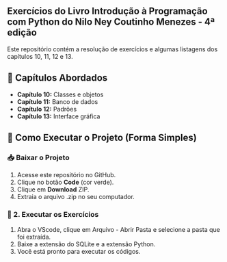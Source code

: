 ## Exercícios do Livro Introdução à Programação com Python do Nilo Ney Coutinho Menezes - 4ª edição

Este repositório contém a resolução de exercícios e algumas listagens dos capítulos 10, 11, 12 e 13.

## 📌 Capítulos Abordados

- **Capítulo 10:** Classes e objetos
- **Capítulo 11:** Banco de dados
- **Capítulo 12:** Padrões
- **Capítulo 13:** Interface gráfica
 
## 🚀 Como Executar o Projeto (Forma Simples)
### 📥 Baixar o Projeto

1. Acesse este repositório no GitHub.
2. Clique no botão **Code** (cor verde).
3. Clique em **Download** ZIP.
4. Extraia o arquivo .zip no seu computador.

### 🏃 2. Executar os Exercícios

1. Abra o VScode, clique em Arquivo - Abrir Pasta e selecione a pasta que foi extraída.
2. Baixe a extensão do SQLite e a extensão Python.
3. Você está pronto para executar os códigos.
